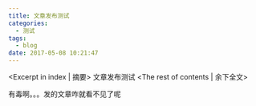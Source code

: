 ```yaml
---
title: 文章发布测试
categories:
  - 测试
tags:
  - blog
date: 2017-05-08 10:21:47
---
```


<Excerpt in index | 摘要> 
文章发布测试<!-- more -->
<The rest of contents | 余下全文>

有毒啊。。。发的文章咋就看不见了呢


